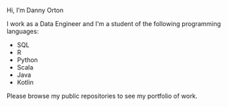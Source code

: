 Hi, I’m Danny Orton

I work as a Data Engineer and I'm a student of the following programming languages:

* SQL
* R
* Python
* Scala
* Java
* Kotlin

Please browse my public repositories to see my portfolio of work.
